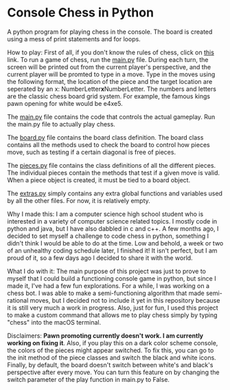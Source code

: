 # Console Chess in Python


A python program for playing chess in the console. The board is created using a mess of print statements and for loops.

How to play: First of all, if you don't know the rules of chess, click on [this](https://www.chess.com/learn-how-to-play-chess) link. To run a game of chess, run the [main.py](\main.py) file. During each turn, the screen will be printed out from the current player's perspective, and the current player will be promted to type in a move. Type in the moves using the following format, the location of the piece and the target location are seperated by an x: NumberLetter**x**NumberLetter. The numbers and letters are the classic chess board grid system. For example, the famous kings pawn opening for white would be e4xe5.

The [main.py](\main.py) file contains the code that controls the actual gameplay. Run the main.py file to actually play chess.

The [board.py](\board.py) file contains the board class definition. The board class contains all the methods used to check the board to control how pieces move, such as testing if a certain diagonal is free of pieces.

The [pieces.py](\pieces.py) file contains the class definitions of all the different pieces. The individual pieces contain the methods that test if a given move is valid. When a piece object is created, it must be tied to a board object.

The [extras.py](extras.py) simply contains any extra global functions and variables used by all the other files. For now, it is relatively empty.

Why I made this: I am a computer science high school student who is interested in a variety of computer science related topics. I mostly code in python and java, but I have also dabbled in c and c++. A few months ago, I decided to set myself a challenge to code chess in python, something I didn't think I would be able to do at the time. Low and behold, a week or two of an unhealthy coding schedule later, I finished it! It isn't perfect, but I am proud of it, so a few days ago I decided to share it with the world.

What I do with it: The main purpose of this project was just to prove to myself that I could build a functioning console game in python, but since I made it, I've had a few fun explorations. For a while, I was working on a chess bot. I was able to make a semi-functioning algorithm that made semi-rational moves, but I decided not to include it yet in this repository because it is still very much a work in progress. Also, just for fun, I used this project to make a custom command that allows me to play chess simply by typing "chess" into the macOS terminal.

Disclaimers: **Pawn promoting currently doesn't work. I am currently working on fixing it**. Also, if you play this on a dark color scheme console, the colors of the pieces might appear switched. To fix this, you can go to the init method of the piece classes and switch the black and white icons. Finally, by default, the board doesn't switch between white's and black's perspective after every move. You can turn this feature on by changing the switch parameter of the play function in main.py to False.

